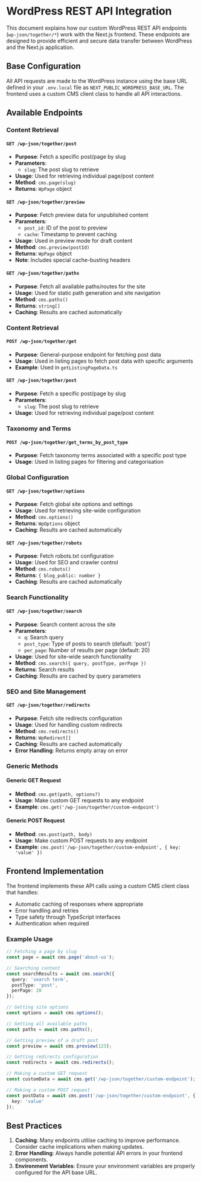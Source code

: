 # WordPress REST API Integration

This document explains how our custom WordPress REST API endpoints (`wp-json/together/*`) work with the Next.js frontend. These endpoints are designed to provide efficient and secure data transfer between WordPress and the Next.js application.

## Base Configuration

All API requests are made to the WordPress instance using the base URL defined in your `.env.local` file as `NEXT_PUBLIC_WORDPRESS_BASE_URL`. The frontend uses a custom CMS client class to handle all API interactions.

## Available Endpoints

### Content Retrieval

#### `GET /wp-json/together/post`
- **Purpose**: Fetch a specific post/page by slug
- **Parameters**:
  - `slug`: The post slug to retrieve
- **Usage**: Used for retrieving individual page/post content
- **Method**: `cms.page(slug)`
- **Returns**: `WpPage` object

#### `GET /wp-json/together/preview`
- **Purpose**: Fetch preview data for unpublished content
- **Parameters**:
  - `post_id`: ID of the post to preview
  - `cache`: Timestamp to prevent caching
- **Usage**: Used in preview mode for draft content
- **Method**: `cms.preview(postId)`
- **Returns**: `WpPage` object
- **Note**: Includes special cache-busting headers

#### `GET /wp-json/together/paths`
- **Purpose**: Fetch all available paths/routes for the site
- **Usage**: Used for static path generation and site navigation
- **Method**: `cms.paths()`
- **Returns**: `string[]`
- **Caching**: Results are cached automatically

### Content Retrieval

#### `POST /wp-json/together/get`
- **Purpose**: General-purpose endpoint for fetching post data
- **Usage**: Used in listing pages to fetch post data with specific arguments
- **Example**: Used in `getListingPageData.ts`

#### `GET /wp-json/together/post`
- **Purpose**: Fetch a specific post/page by slug
- **Parameters**:
  - `slug`: The post slug to retrieve
- **Usage**: Used for retrieving individual page/post content

### Taxonomy and Terms

#### `POST /wp-json/together/get_terms_by_post_type`
- **Purpose**: Fetch taxonomy terms associated with a specific post type
- **Usage**: Used in listing pages for filtering and categorisation

### Global Configuration

#### `GET /wp-json/together/options`
- **Purpose**: Fetch global site options and settings
- **Usage**: Used for retrieving site-wide configuration
- **Method**: `cms.options()`
- **Returns**: `WpOptions` object
- **Caching**: Results are cached automatically

#### `GET /wp-json/together/robots`
- **Purpose**: Fetch robots.txt configuration
- **Usage**: Used for SEO and crawler control
- **Method**: `cms.robots()`
- **Returns**: `{ blog_public: number }`
- **Caching**: Results are cached automatically

### Search Functionality

#### `GET /wp-json/together/search`
- **Purpose**: Search content across the site
- **Parameters**:
  - `q`: Search query
  - `post_type`: Type of posts to search (default: 'post')
  - `per_page`: Number of results per page (default: 20)
- **Usage**: Used for site-wide search functionality
- **Method**: `cms.search({ query, postType, perPage })`
- **Returns**: Search results
- **Caching**: Results are cached by query parameters

### SEO and Site Management

#### `GET /wp-json/together/redirects`
- **Purpose**: Fetch site redirects configuration
- **Usage**: Used for handling custom redirects
- **Method**: `cms.redirects()`
- **Returns**: `WpRedirect[]`
- **Caching**: Results are cached automatically
- **Error Handling**: Returns empty array on error

### Generic Methods

#### Generic GET Request
- **Method**: `cms.get(path, options?)`
- **Usage**: Make custom GET requests to any endpoint
- **Example**: `cms.get('/wp-json/together/custom-endpoint')`

#### Generic POST Request
- **Method**: `cms.post(path, body)`
- **Usage**: Make custom POST requests to any endpoint
- **Example**: `cms.post('/wp-json/together/custom-endpoint', { key: 'value' })`

## Frontend Implementation

The frontend implements these API calls using a custom CMS client class that handles:
- Automatic caching of responses where appropriate
- Error handling and retries
- Type safety through TypeScript interfaces
- Authentication when required

### Example Usage

```typescript
// Fetching a page by slug
const page = await cms.page('about-us');

// Searching content
const searchResults = await cms.search({
  query: 'search term',
  postType: 'post',
  perPage: 20
});

// Getting site options
const options = await cms.options();

// Getting all available paths
const paths = await cms.paths();

// Getting preview of a draft post
const preview = await cms.preview(123);

// Getting redirects configuration
const redirects = await cms.redirects();

// Making a custom GET request
const customData = await cms.get('/wp-json/together/custom-endpoint');

// Making a custom POST request
const postData = await cms.post('/wp-json/together/custom-endpoint', {
  key: 'value'
});
```

## Best Practices
1. **Caching**: Many endpoints utilise caching to improve performance. Consider cache implications when making updates.
2. **Error Handling**: Always handle potential API errors in your frontend components.
3. **Environment Variables**: Ensure your environment variables are properly configured for the API base URL.